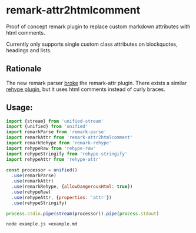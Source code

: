# remark-attr2htmlcomment

Proof of concept remark plugin to replace custom markdown attributes with html comments.

Currently only supports single custom class attributes on blockquotes, headings and lists. 

## Rationale

The new remark parser [broke](https://github.com/arobase-che/remark-attr/issues/22) the remark-attr plugin.
There exists a similar [rehype plugin](https://github.com/jaywclove/rehype-attr), but it uses html comments instead of curly braces. 

## Usage:

~~~javascript
import {stream} from 'unified-stream'
import {unified} from 'unified'
import remarkParse from 'remark-parse'
import remarkAttr from 'remark-attr2htmlcomment'
import remarkRehype from 'remark-rehype'
import rehypeRaw from 'rehype-raw'
import rehypeStringify from 'rehype-stringify'
import rehypeAttr from 'rehype-attr'
 
const processor = unified()
  .use(remarkParse)
  .use(remarkAttr)
  .use(remarkRehype, {allowDangerousHtml: true})
  .use(rehypeRaw)
  .use(rehypeAttr, {properties: 'attr'})
  .use(rehypeStringify)

process.stdin.pipe(stream(processor)).pipe(process.stdout)
~~~

~~~shell
node example.js <example.md
~~~